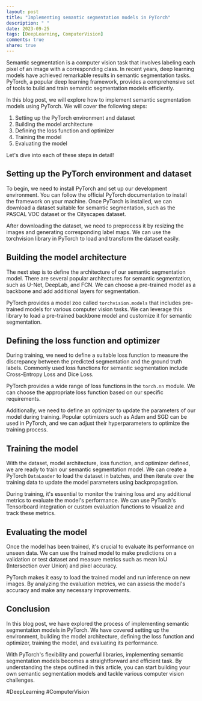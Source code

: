 ```yaml
---
layout: post
title: "Implementing semantic segmentation models in PyTorch"
description: " "
date: 2023-09-25
tags: [DeepLearning, ComputerVision]
comments: true
share: true
---
```


Semantic segmentation is a computer vision task that involves labeling each pixel of an image with a corresponding class. In recent years, deep learning models have achieved remarkable results in semantic segmentation tasks. PyTorch, a popular deep learning framework, provides a comprehensive set of tools to build and train semantic segmentation models efficiently.

In this blog post, we will explore how to implement semantic segmentation models using PyTorch. We will cover the following steps:

1. Setting up the PyTorch environment and dataset
2. Building the model architecture
3. Defining the loss function and optimizer
4. Training the model
5. Evaluating the model

Let's dive into each of these steps in detail!

## Setting up the PyTorch environment and dataset

To begin, we need to install PyTorch and set up our development environment. You can follow the official PyTorch documentation to install the framework on your machine. Once PyTorch is installed, we can download a dataset suitable for semantic segmentation, such as the PASCAL VOC dataset or the Cityscapes dataset.

After downloading the dataset, we need to preprocess it by resizing the images and generating corresponding label maps. We can use the torchvision library in PyTorch to load and transform the dataset easily.

## Building the model architecture

The next step is to define the architecture of our semantic segmentation model. There are several popular architectures for semantic segmentation, such as U-Net, DeepLab, and FCN. We can choose a pre-trained model as a backbone and add additional layers for segmentation.

PyTorch provides a model zoo called `torchvision.models` that includes pre-trained models for various computer vision tasks. We can leverage this library to load a pre-trained backbone model and customize it for semantic segmentation.

## Defining the loss function and optimizer

During training, we need to define a suitable loss function to measure the discrepancy between the predicted segmentation and the ground truth labels. Commonly used loss functions for semantic segmentation include Cross-Entropy Loss and Dice Loss.

PyTorch provides a wide range of loss functions in the `torch.nn` module. We can choose the appropriate loss function based on our specific requirements.

Additionally, we need to define an optimizer to update the parameters of our model during training. Popular optimizers such as Adam and SGD can be used in PyTorch, and we can adjust their hyperparameters to optimize the training process.

## Training the model

With the dataset, model architecture, loss function, and optimizer defined, we are ready to train our semantic segmentation model. We can create a PyTorch `DataLoader` to load the dataset in batches, and then iterate over the training data to update the model parameters using backpropagation.

During training, it's essential to monitor the training loss and any additional metrics to evaluate the model's performance. We can use PyTorch's Tensorboard integration or custom evaluation functions to visualize and track these metrics.

## Evaluating the model

Once the model has been trained, it's crucial to evaluate its performance on unseen data. We can use the trained model to make predictions on a validation or test dataset and measure metrics such as mean IoU (Intersection over Union) and pixel accuracy.

PyTorch makes it easy to load the trained model and run inference on new images. By analyzing the evaluation metrics, we can assess the model's accuracy and make any necessary improvements.

## Conclusion

In this blog post, we have explored the process of implementing semantic segmentation models in PyTorch. We have covered setting up the environment, building the model architecture, defining the loss function and optimizer, training the model, and evaluating its performance.

With PyTorch's flexibility and powerful libraries, implementing semantic segmentation models becomes a straightforward and efficient task. By understanding the steps outlined in this article, you can start building your own semantic segmentation models and tackle various computer vision challenges.

#DeepLearning #ComputerVision